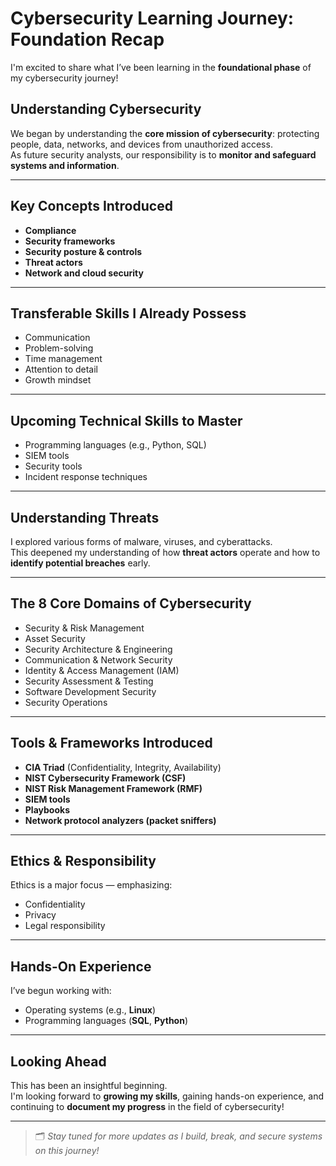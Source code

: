 # Cybersecurity Learning Journey: Foundation Recap

I'm excited to share what I’ve been learning in the **foundational phase** of my cybersecurity journey!

## Understanding Cybersecurity

We began by understanding the **core mission of cybersecurity**: protecting people, data, networks, and devices from unauthorized access.  
As future security analysts, our responsibility is to **monitor and safeguard systems and information**.

---

## Key Concepts Introduced

- **Compliance**
- **Security frameworks**
- **Security posture & controls**
- **Threat actors**
- **Network and cloud security**

---

## Transferable Skills I Already Possess

- Communication
- Problem-solving
- Time management
- Attention to detail
- Growth mindset

---

## Upcoming Technical Skills to Master

- Programming languages (e.g., Python, SQL)
- SIEM tools
- Security tools
- Incident response techniques

---

## Understanding Threats

I explored various forms of malware, viruses, and cyberattacks.  
This deepened my understanding of how **threat actors** operate and how to **identify potential breaches** early.

---

## The 8 Core Domains of Cybersecurity

- Security & Risk Management
- Asset Security  
- Security Architecture & Engineering  
- Communication & Network Security  
- Identity & Access Management (IAM)  
- Security Assessment & Testing  
- Software Development Security  
- Security Operations

---

## Tools & Frameworks Introduced

- **CIA Triad** (Confidentiality, Integrity, Availability)
- **NIST Cybersecurity Framework (CSF)**
- **NIST Risk Management Framework (RMF)**
- **SIEM tools**
- **Playbooks**
- **Network protocol analyzers (packet sniffers)**

---

## Ethics & Responsibility

Ethics is a major focus — emphasizing:
- Confidentiality
- Privacy
- Legal responsibility

---

## Hands-On Experience

I’ve begun working with:
- Operating systems (e.g., **Linux**)
- Programming languages (**SQL**, **Python**)

---

## Looking Ahead

This has been an insightful beginning.  
I'm looking forward to **growing my skills**, gaining hands-on experience, and continuing to **document my progress** in the field of cybersecurity!

---

> 🗂️ _Stay tuned for more updates as I build, break, and secure systems on this journey!_
